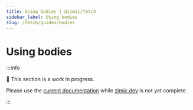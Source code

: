 ```yaml
---
title: Using bodies | @zimic/fetch
sidebar_label: Using bodies
slug: /fetch/guides/bodies
---
```


# Using bodies

:::info

🚧 This section is a work in progress.

Please use the [current documentation](https://github.com/zimicjs/zimic/wiki) while [zimic.dev](/) is not yet complete.

:::
